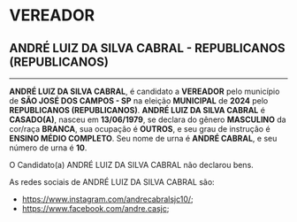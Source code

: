 # VEREADOR
## ANDRÉ LUIZ DA SILVA CABRAL - REPUBLICANOS (REPUBLICANOS)
---
**ANDRÉ LUIZ DA SILVA CABRAL**, é candidato a **VEREADOR** pelo município de **SÃO JOSÉ DOS CAMPOS - SP** na eleição **MUNICIPAL** de **2024** pelo **REPUBLICANOS (REPUBLICANOS)**.
**ANDRÉ LUIZ DA SILVA CABRAL** é **CASADO(A)**, nasceu em **13/06/1979**, se declara do gênero **MASCULINO** da cor/raça **BRANCA**, sua ocupação é **OUTROS**, e seu grau de instrução é **ENSINO MÉDIO COMPLETO**.
Seu nome de urna é **ANDRÉ CABRAL**, e seu número de urna é **10**.

O Candidato(a) ANDRÉ LUIZ DA SILVA CABRAL não declarou bens.


As redes sociais de ANDRÉ LUIZ DA SILVA CABRAL são:
- https://www.instagram.com/andrecabralsjc10/;
- https://www.facebook.com/andre.casjc;